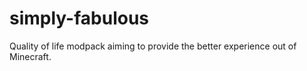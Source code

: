 # simply-fabulous
Quality of life modpack aiming to provide the better experience out of Minecraft.
